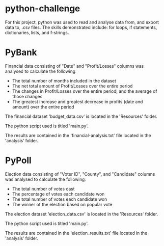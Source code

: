 # python-challenge
For this project, python was used to read and analyse data from, and export data to, .csv files.
The skills demonstrated include: for loops, if statements, dictionaries, lists, and f-strings.

# PyBank
Financial data consisting of "Date" and "Profit/Losses" columns was analysed to calculate the following:
- The total number of months included in the dataset
- The net total amount of Profit/Losses over the entire period
- The changes in Profit/Losses over the entire period, and the average of those changes
- The greatest increase and greatest decrease in profits (date and amount) over the entire period

The financial dataset 'budget_data.csv' is located in the 'Resources' folder.

The python script used is titled 'main.py'.

The results are contained in the 'financial-analysis.txt' file located in the 'analysis' folder.

# PyPoll
Election data consisting of "Voter ID", "County", and "Candidate" columns was analysed to calculate the following:
- The total number of votes cast
- The percentage of votes each candidate won
- The total number of votes each candidate won
- The winner of the election based on popular vote

The election dataset 'election_data.csv' is located in the 'Resources' folder.

The python script used is titled 'main.py'.

The results are contained in the 'election_results.txt' file located in the 'analysis' folder.
